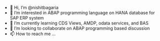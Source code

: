 - 👋 Hi, I’m @nishitbagaria
- 👀 I’m interested in ABAP programming language on HANA database for SAP ERP system
- 🌱 I’m currently learning CDS Views, AMDP, odata services, and BAS
- 💞️ I’m looking to collaborate on ABAP programming based discussion
- 📫 How to reach me ...

<!---
nishitbagaria/nishitbagaria is a ✨ special ✨ repository because its `README.md` (this file) appears on your GitHub profile.
You can click the Preview link to take a look at your changes.
--->
